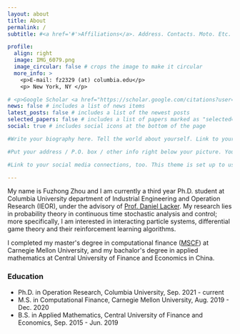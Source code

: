 ```yaml
---
layout: about
title: About
permalink: /
subtitle: #<a href='#'>Affiliations</a>. Address. Contacts. Moto. Etc.

profile:
  align: right
  image: IMG_6079.png
  image_circular: false # crops the image to make it circular
  more_info: >
    <p>E-mail: fz2329 (at) columbia.edu</p>
    <p> New York, NY </p>

# <p>Google Scholar <a href="https://scholar.google.com/citations?user=qc6CJjYAAAAJ" title="Google Scholar"><i class="ai ai-google-scholar"></i></a></p>
news: false # includes a list of news items
latest_posts: false # includes a list of the newest posts
selected_papers: false # includes a list of papers marked as "selected={true}"
social: true # includes social icons at the bottom of the page

#Write your biography here. Tell the world about yourself. Link to your favorite [subreddit](http://reddit.com). You can put a picture in, too. The code is already in, just name your picture `prof_pic.jpg` and put it in the `img/` folder.

#Put your address / P.O. box / other info right below your picture. You can also disable any of these elements by editing `profile` property of the YAML header of your `_pages/about.md`. Edit `_bibliography/papers.bib` and Jekyll will render your [publications page](/al-folio/publications/) automatically.

#Link to your social media connections, too. This theme is set up to use [Font Awesome icons](https://fontawesome.com/) and [Academicons](https://jpswalsh.github.io/academicons/), like the ones below. Add your Facebook, Twitter, LinkedIn, Google Scholar, or just disable all of them.

---
```

My name is Fuzhong Zhou and I am currently a third year Ph.D. student at Columbia University department of Industrial Engineering and Operation Research (IEOR), under the advisory of [Prof. Daniel Lacker](https://www.columbia.edu/~dl3133/). My research lies in probability theory in continuous time stochastic analysis and control; more specifically, I am interested in interacting particle systems, differential game theory and their reinforcement learning algorithms.

I completed my master's degree in computational finance ([MSCF](https://www.cmu.edu/mscf/)) at Carnegie Mellon University, and my bachalor's degree in applied mathematics at Central University of Finance and Economics in China. 


### Education
- Ph.D. in Operation Research, Columbia University, Sep. 2021 - current 
- M.S. in Computational Finance, Carnegie Mellon University, Aug. 2019 - Dec. 2020
- B.S. in Applied Mathematics, Central University of Finance and Economics, Sep. 2015 - Jun. 2019
